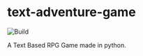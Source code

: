 # text-adventure-game
![Build](https://github.com/tejmen/text-adventure-game/workflows/Build/badge.svg)

A Text Based RPG Game made in python.
